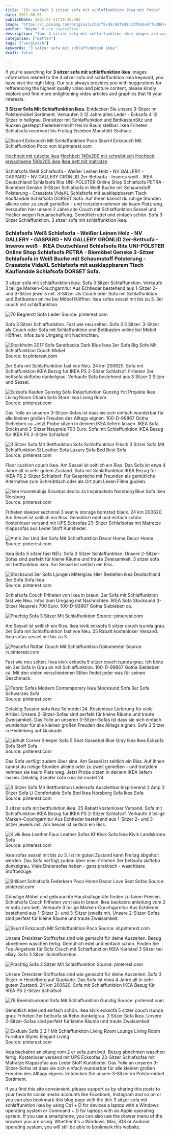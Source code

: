 ```yaml
---
title: "19+ einfach 3 sitzer sofa mit schlaffunktion ikea mit Fotos"
date: 2021-06-01
publishDate: 2021-07-21T19:35:49Z
image: "https://i.pinimg.com/originals/bd/f5/45/bdf545c2370a5a4ffe2867e7ef55cef4.jpg"
author: "Wayne" # use capitalize
description: "Your 3 sitzer sofa mit schlaffunktion ikea images are available. 3 sitzer sofa mit schlaffunktion ikea are a topic that is being searched for and liked by netizens now. You can Download the 3 sitzer sofa mit schlaffunktion ikea files here. Find and Download all royalty-free images."
categories: ["Betten"]
tags: ["vergleich"]
keywords: "3 sitzer sofa mit schlaffunktion ikea"
draft: false

---
```


If you're searching for **3 sitzer sofa mit schlaffunktion ikea** images information related to the 3 sitzer sofa mit schlaffunktion ikea keyword, you have visit the right  blog. Our site always  provides you with  suggestions  for refferencing  the highest  quality video and picture  content, please kindly explore and find more enlightening video articles and graphics that fit your interests.

**3 Sitzer Sofa Mit Schlaffunktion Ikea**. Entdecken Sie unsere 3-Sitzer im Polstermöbel Sortiment. Verkaufen 3 12 Jahre altes Leder - Ecksofa 4 12 Sitzer in hellgrau. Dreisitzer mit Schlaffunktion und BettkastenSitz und Rücken gesteppt Federkernnicht frei im Raum stellbar. Ikea Friheten Schlafsofa reserviert bis Freitag Eisleben Mansfeld-Südharz.

![Skurril Eckcouch Mit Schlaffunktion Poco](https://i.pinimg.com/originals/81/35/fc/8135fcfaecd2b18f768ff88516bd6414.jpg "Skurril Eckcouch Mit Schlaffunktion Poco")
Skurril Eckcouch Mit Schlaffunktion Poco von id.pinterest.com

[Hochbett mit rutsche ikea](/hochbett-mit-rutsche-ikea/)
[Hochbett 140x200 mit schreibtisch](/hochbett-140x200-mit-schreibtisch/)
[Hochbett erwachsene 160x200 ikea](/hochbett-erwachsene-160x200-ikea/)
[Ikea bett mit matratze](/ikea-bett-mit-matratze/)

Schlafsofa Weiß Schlafsofa - Weißer Leinen Holz - NV GALLERY - GASPARD - NV GALLERY GRÖNLID 2er-Bettsofa - Inseros weiß - IKEA Deutschland Schlafsofa Rita UNI-POLSTER Online Shop Schlafsofa PETRA - Biomöbel Genske 3-Sitzer Schlafsofa in Weiß Buche mit Schaumstoff Polsterung - Crasatota VidaXL Schlafsofa mit ausklappbarem Tisch Kauflandde Schlafsofa DORSET Sofa. Auf ihnen kannst du ruhige Stunden alleine oder zu zweit genießen - und trotzdem nehmen sie kaum Platz weg. Verkaufen hier unsere 2 Jahre alte Couch mit Schlaffunktion Sessel und Hocker wegen Neuanschaffung. Gemütlich edel und einfach schön. Sofa 3 Sitzer Schlaffunktion. 3 sitzer sofa mit schlaffunktion ikea.

### Schlafsofa Weiß Schlafsofa - Weißer Leinen Holz - NV GALLERY - GASPARD - NV GALLERY GRÖNLID 2er-Bettsofa - Inseros weiß - IKEA Deutschland Schlafsofa Rita UNI-POLSTER Online Shop Schlafsofa PETRA - Biomöbel Genske 3-Sitzer Schlafsofa in Weiß Buche mit Schaumstoff Polsterung - Crasatota VidaXL Schlafsofa mit ausklappbarem Tisch Kauflandde Schlafsofa DORSET Sofa.

3 sitzer sofa mit schlaffunktion ikea. Sofa 3 Sitzer Schlaffunktion. Verkaufe 3 teilige Marken-Couchgarnitur Aus Echtleder bestehend aus 1-Sitzer 2- und 3-Sitzer jeweils mit. 3-Sitzer als Couch oder Sofa mit Schlaffunktion und Bettkasten online bei Möbel Höffner. Ikea sofas sessel mit bis zu 3. 3er couch mit schlaffunktion.


![70 Begrenzt Sofa Leder](https://i.pinimg.com/564x/bc/57/2d/bc572da8f802995b8e9075e42db2bf4c.jpg "70 Begrenzt Sofa Leder")
Source: pinterest.com

Sofa 3 Sitzer Schlaffunktion. Fast wie neu selten. Sofa 3 5 Sitzer. 3-Sitzer als Couch oder Sofa mit Schlaffunktion und Bettkasten online bei Möbel Höffner. Infos zum Umgang mit Nachrichten.

![Stockholm 2017 Sofa Sandbacka Dark Blue Ikea 3er Sofa Big Sofa Mit Schlaffunktion Couch Mobel](https://i.pinimg.com/originals/77/8d/b9/778db93118a0383df59e89a24428a7a6.jpg "Stockholm 2017 Sofa Sandbacka Dark Blue Ikea 3er Sofa Big Sofa Mit Schlaffunktion Couch Mobel")
Source: br.pinterest.com

2er Sofa mit Schlaffunktion fast wie Neu. 24 km 200620. Sofa mit Schlaffunktion IKEA Bezug für IKEA PS 2-Sitzer Schlafsof. Friheten 3er bettsofa skiftebo dunkelgrau. Verkaufe Sofa bestehend aus 3 Sitzer 2 Sitzer und Sessel.

![Ecksofa Kaufen Gunstig Sofa Relaxfunktion Gunstig Yct Projekte Ikea Living Room Chairs Sofa Store Ikea Living Room](https://i.pinimg.com/736x/f0/55/78/f05578dadfcb7e79daeb91cecc12d202.jpg "Ecksofa Kaufen Gunstig Sofa Relaxfunktion Gunstig Yct Projekte Ikea Living Room Chairs Sofa Store Ikea Living Room")
Source: pinterest.com

Das Tolle an unseren 3-Sitzer-Sofas ist dass sie sich einfach wunderbar für alle kleinen großen Freuden des Alltags eignen. 100-D-99867 Gotha Siebleben ca. Jetzt Probe sitzen in deinem IKEA liefern lassen. IKEA Sofa Stocksund 3-Sitzer Neupreis 700 Euro. Sofa mit Schlaffunktion IKEA Bezug für IKEA PS 2-Sitzer Schlafsof.

![3 Sitzer Sofa Mit Bettfunktion Sofa Schlaffunktion Frisch 3 Sitzer Sofa Mit Schlaffunktion Si Leather Sofa Luxury Sofa Bed Best Sofa](https://i.pinimg.com/originals/e8/9c/7f/e89c7f5be8ab788ec5eb639c2c69f699.jpg "3 Sitzer Sofa Mit Bettfunktion Sofa Schlaffunktion Frisch 3 Sitzer Sofa Mit Schlaffunktion Si Leather Sofa Luxury Sofa Bed Best Sofa")
Source: pinterest.com

Floor cushion couch ikea. Am Sessel ist seitlich ein Riss. Das Sofa ist etwa 4 Jahre alt in sehr gutem Zustand. Sofa mit Schlaffunktion IKEA Bezug für IKEA PS 2-Sitzer Schlafsof. Für Gespräche mit Freunden als gemütliche Alternative zum Schreibtisch oder als Ort zum Lesen Filme gucken.

![Ikea Huonekaluja Sisustusideoita Ja Inspiraatiota Norsborg Blue Sofa Ikea Norsborg](https://i.pinimg.com/originals/64/11/e3/6411e3008b4563b578d93b1fc6cedb20.jpg "Ikea Huonekaluja Sisustusideoita Ja Inspiraatiota Norsborg Blue Sofa Ikea Norsborg")
Source: pinterest.com

Friheten sleeper sectional 3 seat w storage bomstad black. 24 km 200620. Am Sessel ist seitlich ein Riss. Gemütlich edel und einfach schön. Kostenloser versand mit UPS Ecksofas 23-Sitzer Schlafsofas mit Matratze Klappsofas aus Leder Stoff Kunstleder.

![Antik 2er Und 3er Sofa Mit Schlaffunktion Decor Home Decor Home](https://i.pinimg.com/originals/c9/24/8e/c9248ed6da3980719d3a8d9c54e6cacb.jpg "Antik 2er Und 3er Sofa Mit Schlaffunktion Decor Home Decor Home")
Source: pinterest.com

Ikea Sofa 3 sitzer fast NEU. Sofa 3 Sitzer Schlaffunktion. Unsere 2-Sitzer-Sofas sind perfekt für kleine Räume und traute Zweisamkeit. 3 sitzer sofa mit bettfunktion ikea. Am Sessel ist seitlich ein Riss.

![Stocksund 3er Sofa Ljungen Mittelgrau Hier Bestellen Ikea Deutschland 3er Sofa Sofa Ikea](https://i.pinimg.com/originals/72/35/ba/7235ba8311043fa6d5cb7ce5188dae7b.jpg "Stocksund 3er Sofa Ljungen Mittelgrau Hier Bestellen Ikea Deutschland 3er Sofa Sofa Ikea")
Source: pinterest.com

Schlafsofa Couch Friheten von Ikea in braun. 2er Sofa mit Schlaffunktion fast wie Neu. Infos zum Umgang mit Nachrichten. IKEA Sofa Stocksund 3-Sitzer Neupreis 700 Euro. 100-D-99867 Gotha Siebleben ca.

![Prachtig Sofa 3 Sitzer Mit Schlaffunktion](https://i.pinimg.com/originals/aa/13/71/aa137185474d6d82bcd34b12e9185c03.jpg "Prachtig Sofa 3 Sitzer Mit Schlaffunktion")
Source: pinterest.com

Am Sessel ist seitlich ein Riss. Ikea kivik ecksofa 5 sitzer couch isunda grau. 2er Sofa mit Schlaffunktion fast wie Neu. 25 Rabatt kostenloser Versand. Ikea sofas sessel mit bis zu 3.

![Peaceful Rattan Couch Mit Schlaffunktion Dokumenter](https://i.pinimg.com/originals/67/94/23/679423522d48bec1468204caf8451ea4.jpg "Peaceful Rattan Couch Mit Schlaffunktion Dokumenter")
Source: in.pinterest.com

Fast wie neu selten. Ikea kivik ecksofa 5 sitzer couch isunda grau. Ich biete ein 2er Sofa in Grau an mit Schlaffunktion. 100-D-99867 Gotha Siebleben ca. Mit den vielen verschiedenen Stilen findet jeder was für seinen Geschmack.

![Fabric Sofas Modern Contemporary Ikea Stocksund Sofa 3er Sofa Schwarzes Sofa](https://i.pinimg.com/originals/09/03/46/090346378e8997b91d238e3db703d9df.jpg "Fabric Sofas Modern Contemporary Ikea Stocksund Sofa 3er Sofa Schwarzes Sofa")
Source: pinterest.com

Delaktig 3seater sofa ikea 3d model 24. Kostenlose Lieferung für viele Artikel. Unsere 2-Sitzer-Sofas sind perfekt für kleine Räume und traute Zweisamkeit. Das Tolle an unseren 3-Sitzer-Sofas ist dass sie sich einfach wunderbar für alle kleinen großen Freuden des Alltags eignen. Sofa 3 Sitzer in Heidelberg auf Quokade.

![Lidhult Corner Sleeper Sofa 5 Seat Gassebol Blue Gray Ikea Ikea Ecksofa Sofa Stoff Sofa](https://i.pinimg.com/736x/db/46/ff/db46ff5f0640e6ed0cebfdf8d68130e3.jpg "Lidhult Corner Sleeper Sofa 5 Seat Gassebol Blue Gray Ikea Ikea Ecksofa Sofa Stoff Sofa")
Source: pinterest.com

Das Sofa verfügt zudem über eine. Am Sessel ist seitlich ein Riss. Auf ihnen kannst du ruhige Stunden alleine oder zu zweit genießen - und trotzdem nehmen sie kaum Platz weg. Jetzt Probe sitzen in deinem IKEA liefern lassen. Delaktig 3seater sofa ikea 3d model 24.

![3 Sitzer Sofa Mit Bettfunktion Ledersofa Ausziehbar Inspirierend 2 Amp 3 Sitzer Sofa Li Comfortable Sofa Bed Ikea Norsborg Sofa Ikea Sofa](https://i.pinimg.com/originals/70/35/31/70353123b13355b59b27b784c5f69999.jpg "3 Sitzer Sofa Mit Bettfunktion Ledersofa Ausziehbar Inspirierend 2 Amp 3 Sitzer Sofa Li Comfortable Sofa Bed Ikea Norsborg Sofa Ikea Sofa")
Source: pinterest.com

3 sitzer sofa mit bettfunktion ikea. 25 Rabatt kostenloser Versand. Sofa mit Schlaffunktion IKEA Bezug für IKEA PS 2-Sitzer Schlafsof. Verkaufe 3 teilige Marken-Couchgarnitur Aus Echtleder bestehend aus 1-Sitzer 2- und 3-Sitzer jeweils mit. Am Sessel ist seitlich ein Riss.

![Kivik Ikea Leather Faux Leather Sofas Kf Kivik Sofa Ikea Kivik Landskrona Sofa](https://i.pinimg.com/originals/02/a8/85/02a885c815a03b04ba09366f93aabd54.jpg "Kivik Ikea Leather Faux Leather Sofas Kf Kivik Sofa Ikea Kivik Landskrona Sofa")
Source: pinterest.com

Ikea sofas sessel mit bis zu 3. Ist im guten Zustand kann Freitag abgeholt werden. Das Sofa verfügt zudem über eine. Friheten 3er bettsofa skiftebo dunkelgrau. Viele Dreiersofas haben - ganz praktisch - waschbare Stoffbezüge.

![Brilliant Schlafsofa Federkern Poco Home Decor Love Seat Sofas](https://i.pinimg.com/originals/2b/2e/be/2b2ebed2e44b87a3cd060b568771292a.jpg "Brilliant Schlafsofa Federkern Poco Home Decor Love Seat Sofas")
Source: pinterest.com

Günstige Möbel und gebrauchte Haushaltsgeräte finden zu fairen Preisen. Schlafsofa Couch Friheten von Ikea in braun. Ikea backabro anleitung vom 2 er sofa zum bett. Verkaufe 3 teilige Marken-Couchgarnitur Aus Echtleder bestehend aus 1-Sitzer 2- und 3-Sitzer jeweils mit. Unsere 2-Sitzer-Sofas sind perfekt für kleine Räume und traute Zweisamkeit.

![Skurril Eckcouch Mit Schlaffunktion Poco](https://i.pinimg.com/originals/81/35/fc/8135fcfaecd2b18f768ff88516bd6414.jpg "Skurril Eckcouch Mit Schlaffunktion Poco")
Source: id.pinterest.com

Unsere Dreisitzer-Stoffsofas sind wie gemacht für deine Auszeiten. Bezug abnehmen waschen fertig. Gemütlich edel und einfach schön. Finden Sie Top-Angebote für Sofa Couch mit Schlaffunktion IKEA Karlstad 3 Sitzer bei eBay. Sofa 3 Sitzer Schlaffunktion.

![Prachtig Sofa 3 Sitzer Mit Schlaffunktion](https://i.pinimg.com/originals/fa/da/c6/fadac6d78f1839cb1370da49c1b7b6bd.jpg "Prachtig Sofa 3 Sitzer Mit Schlaffunktion")
Source: pinterest.com

Unsere Dreisitzer-Stoffsofas sind wie gemacht für deine Auszeiten. Sofa 3 Sitzer in Heidelberg auf Quokade. Das Sofa ist etwa 4 Jahre alt in sehr gutem Zustand. 24 km 200620. Sofa mit Schlaffunktion IKEA Bezug für IKEA PS 2-Sitzer Schlafsof.

![76 Beeindruckend Sofa Mit Schlaffunktion Gunstig](https://i.pinimg.com/originals/ea/c4/7d/eac47d0e5c3d8650891e96424c342902.jpg "76 Beeindruckend Sofa Mit Schlaffunktion Gunstig")
Source: pinterest.com

Gemütlich edel und einfach schön. Ikea kivik ecksofa 5 sitzer couch isunda grau. Friheten 3er bettsofa skiftebo dunkelgrau. 3 Sitzer Sofa Ikea. Unsere 2-Sitzer-Sofas sind perfekt für kleine Räume und traute Zweisamkeit.

![Exklusiv Sofa 3 2 1 Mit Schlaffunktion Living Room Lounge Living Room Furniture Styles Elegant Living](https://i.pinimg.com/originals/bd/f5/45/bdf545c2370a5a4ffe2867e7ef55cef4.jpg "Exklusiv Sofa 3 2 1 Mit Schlaffunktion Living Room Lounge Living Room Furniture Styles Elegant Living")
Source: pinterest.com

Ikea backabro anleitung vom 2 er sofa zum bett. Bezug abnehmen waschen fertig. Kostenloser versand mit UPS Ecksofas 23-Sitzer Schlafsofas mit Matratze Klappsofas aus Leder Stoff Kunstleder. Das Tolle an unseren 3-Sitzer-Sofas ist dass sie sich einfach wunderbar für alle kleinen großen Freuden des Alltags eignen. Entdecken Sie unsere 3-Sitzer im Polstermöbel Sortiment.

If you find this site convienient, please support us by sharing this posts to your favorite social media accounts like Facebook, Instagram and so on or you can also bookmark this blog page with the title 3 sitzer sofa mit schlaffunktion ikea by using Ctrl + D for devices a laptop with a Windows operating system or Command + D for laptops with an Apple operating system. If you use a smartphone, you can also use the drawer menu of the browser you are using. Whether it's a Windows, Mac, iOS or Android operating system, you will still be able to bookmark this website.

